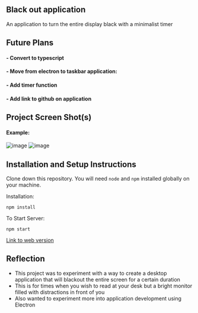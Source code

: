 ## Black out application

An application to turn the entire display black with a minimalist timer

## Future Plans 

#### - Convert to typescript
#### - Move from electron to taskbar application:
#### - Add timer function 
#### - Add link to github on application


## Project Screen Shot(s)

#### Example:   

![image](https://user-images.githubusercontent.com/56596358/193321013-3e145274-1644-4b4a-b3ec-b461b6b0ab60.png)
![image](https://user-images.githubusercontent.com/56596358/193321048-5ae280f9-d6cc-4eb7-9655-f7d4a79173f0.png)

## Installation and Setup Instructions

Clone down this repository. You will need `node` and `npm` installed globally on your machine.  

Installation:

`npm install`  

To Start Server:

`npm start`  

[Link to web version](https://633724ba5d0ee300a56de450--lustrous-treacle-e0027c.netlify.app/)

## Reflection

  - This project was to experiment with a way to create a desktop application that will blackout the entire screen for a certain duration
  - This is for times when you wish to read at your desk but a bright monitor filled with distractions in front of you 
  - Also wanted to experiment more into application development using Electron
  
